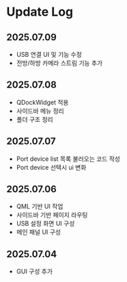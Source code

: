 # Update Log

## 2025.07.09

- USB 연결 UI 및 기능 수정
- 전방/하방 카메라 스트림 기능 추가

## 2025.07.08

- QDockWidget 적용
- 사이드바 메뉴 정리
- 폴더 구조 정리

## 2025.07.07

- Port device list 목록 불러오는 코드 작성
- Port device 선택시 ui 변화

## 2025.07.06

- QML 기반 UI 작업
- 사이드바 기반 페이지 라우팅
- USB 설정 화면 UI 구성
- 메인 패널 UI 구성

## 2025.07.04

- GUI 구성 추가
